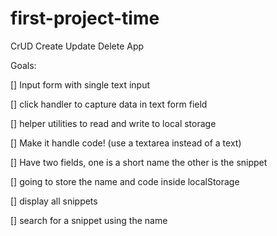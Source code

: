 # first-project-time

CrUD Create Update Delete App

Goals:

 [] Input form with single text input

 [] click handler to capture data in text form field

 [] helper utilities to read and write to local storage

 [] Make it handle code! (use a textarea instead of a text)

 [] Have two fields, one is a short name the other is the snippet

 [] going to store the name and code inside localStorage

 [] display all snippets

 [] search for a snippet using the name
